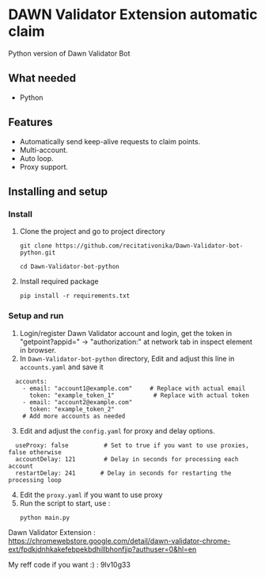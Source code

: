 # DAWN Validator Extension automatic claim
  Python version of Dawn Validator Bot

## What needed
- Python

## Features

- Automatically send keep-alive requests to claim points.
- Multi-account.
- Auto loop.
- Proxy support.


## Installing and setup

### Install
1. Clone the project and go to project directory
   ```
   git clone https://github.com/recitativonika/Dawn-Validator-bot-python.git
   ```
   ```
   cd Dawn-Validator-bot-python
   ```
2. Install required package
   ```
   pip install -r requirements.txt
   ```
### Setup and run

1. Login/register Dawn Validator account and login, get the token in "getpoint?appid=" -> "authorization:" at network tab in inspect element in browser. 
2. In `Dawn-Validator-bot-python` directory, Edit and adjust this line in `accounts.yaml` and save it
```
  accounts:
    - email: "account1@example.com"     # Replace with actual email
      token: "example_token_1"           # Replace with actual token
    - email: "account2@example.com"
      token: "example_token_2"
    # Add more accounts as needed
```
3. Edit and adjust the `config.yaml` for proxy and delay options.
```
  useProxy: false          # Set to true if you want to use proxies, false otherwise
  accountDelay: 121        # Delay in seconds for processing each account
  restartDelay: 241       # Delay in seconds for restarting the processing loop
```
4. Edit the `proxy.yaml` if you want to use proxy
5. Run the script to start, use :
    ```
    python main.py
    ```
	
	
	
Dawn Validator Extension : https://chromewebstore.google.com/detail/dawn-validator-chrome-ext/fpdkjdnhkakefebpekbdhillbhonfjjp?authuser=0&hl=en

My reff code if you want :) : 9lv10g33
